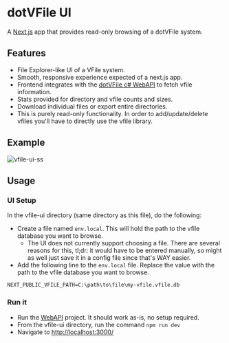 # dotVFile UI

A [Next.js](https://nextjs.org) app that provides read-only browsing of a dotVFile system.

## Features

- File Explorer-like UI of a VFile system.
- Smooth, responsive experience expected of a next.js app.
- Frontend integrates with the [dotVFile c# WebAPI](https://github.com/wdorsey/dotVFile/tree/master/dotVFile.WebAPI) to fetch vfile information.
- Stats provided for directory and vfile counts and sizes.
- Download individual files or export entire directories.
- This is purely read-only functionality. In order to add/update/delete vfiles you'll have to directly use the vfile library.

## Example

![vfile-ui-ss](https://github.com/user-attachments/assets/a1a79ebc-e025-410e-ab8b-51b80629a031)

## Usage

### UI Setup

In the vfile-ui directory (same directory as this file), do the following:

- Create a file named `env.local`. This will hold the path to the vfile database you want to browse.
  - The UI does not currently support choosing a file. There are several reasons for this, tl;dr: it would have to be entered manually, so might as well just save it in a config file since that's WAY easier.
- Add the following line to the `env.local` file. Replace the value with the path to the vfile database you want to browse.

```env
NEXT_PUBLIC_VFILE_PATH=C:\path\to\file\my-vfile.vfile.db
```

### Run it

- Run the [WebAPI](https://github.com/wdorsey/dotVFile/tree/master/dotVFile.WebAPI) project. It should work as-is, no setup required.
- From the vfile-ui directory, run the command `npm run dev`
- Navigate to [http://localhost:3000/](http://localhost:3000/)
